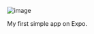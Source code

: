 ![image](https://github.com/dakerv/rn-assignment2-ID-11253946/assets/152215153/f6d5a3ae-37bb-49a7-b38d-57a6221479b9)

My first simple app on Expo.

